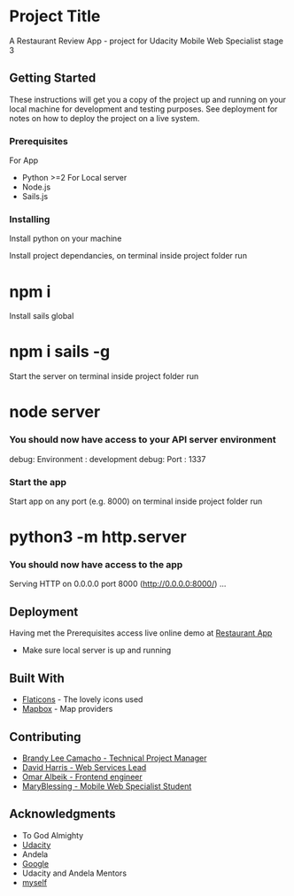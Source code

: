 # Project Title

A Restaurant Review App - project for Udacity Mobile Web Specialist stage 3

## Getting Started

These instructions will get you a copy of the project up and running on your local machine for development and testing purposes. See deployment for notes on how to deploy the project on a live system.

### Prerequisites

For App
- Python >=2
For Local server
- Node.js
- Sails.js

### Installing
Install python on your machine


Install project dependancies, on terminal inside project folder run
# npm i

Install sails global
# npm i sails -g

Start the server on terminal inside project folder run
# node server

### You should now have access to your API server environment
debug: Environment : development
debug: Port        : 1337

### Start the app
Start app on any port (e.g. 8000) on terminal inside project folder run
# python3 -m http.server <port>

### You should now have access to the app
Serving HTTP on 0.0.0.0 port 8000 (http://0.0.0.0:8000/) ...

## Deployment
Having met the Prerequisites access live online demo at [Restaurant App](https://marybngozi.github.io/mws-restaurant-stage-3/)
* Make sure local server is up and running

## Built With

* [Flaticons](https://www.flaticon.com/) - The lovely icons used
* [Mapbox](https://maps.googleapis.com/maps/) - Map providers

## Contributing

- [Brandy Lee Camacho - Technical Project Manager](mailto:brandy.camacho@udacity.com)
- [David Harris - Web Services Lead](mailto:david.harris@udacity.com)
- [Omar Albeik - Frontend engineer](mailto:omaralbeik@gmail.com)
- [MaryBlessing - Mobile Web Specialist Student](mailto:umaryblessing@gmail.com)

## Acknowledgments

* To God Almighty
* [Udacity](www.udacity.com)
* Andela
* [Google](www.google.com)
* Udacity and Andela Mentors
* [myself](mailto:umaryblessing@gmail.com)
